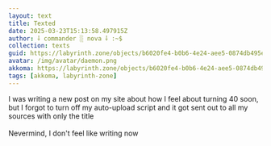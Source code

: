 ```yaml
---
layout: text
title: Texted
date: 2025-03-23T15:13:58.497915Z
author: ⸸ commander ░ nova ⸸ :~$
collection: texts
guid: https://labyrinth.zone/objects/b6020fe4-b0b6-4e24-aee5-0874db495e15
avatar: /img/avatar/daemon.png
akkoma: https://labyrinth.zone/objects/b6020fe4-b0b6-4e24-aee5-0874db495e15
tags: [akkoma, labyrinth-zone]
---
```


<p>I was writing a new post on my site about how I feel about turning 40 soon, but I forgot to turn off my auto-upload script and it got sent out to all my sources with only the title<br><br>Nevermind, I don't feel like writing now</p>